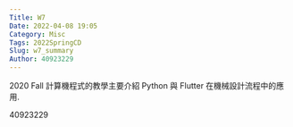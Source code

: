 ```yaml
---
Title: W7
Date: 2022-04-08 19:05
Category: Misc
Tags: 2022SpringCD
Slug: w7_summary
Author: 40923229
---
```


2020 Fall 計算機程式的教學主要介紹 Python 與 Flutter 在機械設計流程中的應用.

<!-- PELICAN_END_SUMMARY -->

40923229